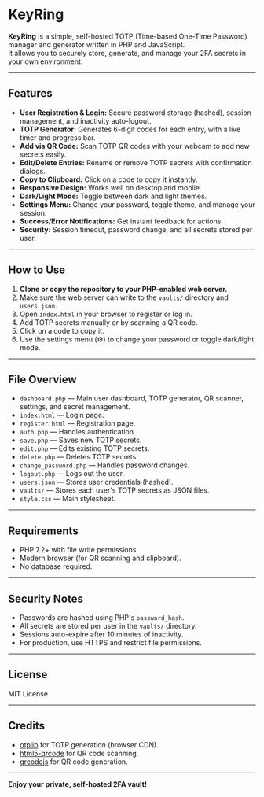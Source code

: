 # KeyRing

**KeyRing** is a simple, self-hosted TOTP (Time-based One-Time Password) manager and generator written in PHP and JavaScript.  
It allows you to securely store, generate, and manage your 2FA secrets in your own environment.

---

## Features

- **User Registration & Login:** Secure password storage (hashed), session management, and inactivity auto-logout.
- **TOTP Generator:** Generates 6-digit codes for each entry, with a live timer and progress bar.
- **Add via QR Code:** Scan TOTP QR codes with your webcam to add new secrets easily.
- **Edit/Delete Entries:** Rename or remove TOTP secrets with confirmation dialogs.
- **Copy to Clipboard:** Click on a code to copy it instantly.
- **Responsive Design:** Works well on desktop and mobile.
- **Dark/Light Mode:** Toggle between dark and light themes.
- **Settings Menu:** Change your password, toggle theme, and manage your session.
- **Success/Error Notifications:** Get instant feedback for actions.
- **Security:** Session timeout, password change, and all secrets stored per user.

---

## How to Use

1. **Clone or copy the repository to your PHP-enabled web server.**
2. Make sure the web server can write to the `vaults/` directory and `users.json`.
3. Open `index.html` in your browser to register or log in.
4. Add TOTP secrets manually or by scanning a QR code.
5. Click on a code to copy it.
6. Use the settings menu (⚙️) to change your password or toggle dark/light mode.

---

## File Overview

- `dashboard.php` — Main user dashboard, TOTP generator, QR scanner, settings, and secret management.
- `index.html` — Login page.
- `register.html` — Registration page.
- `auth.php` — Handles authentication.
- `save.php` — Saves new TOTP secrets.
- `edit.php` — Edits existing TOTP secrets.
- `delete.php` — Deletes TOTP secrets.
- `change_password.php` — Handles password changes.
- `logout.php` — Logs out the user.
- `users.json` — Stores user credentials (hashed).
- `vaults/` — Stores each user's TOTP secrets as JSON files.
- `style.css` — Main stylesheet.

---

## Requirements

- PHP 7.2+ with file write permissions.
- Modern browser (for QR scanning and clipboard).
- No database required.

---

## Security Notes

- Passwords are hashed using PHP's `password_hash`.
- All secrets are stored per user in the `vaults/` directory.
- Sessions auto-expire after 10 minutes of inactivity.
- For production, use HTTPS and restrict file permissions.

---

## License

MIT License

---

## Credits

- [otplib](https://github.com/yeojz/otplib) for TOTP generation (browser CDN).
- [html5-qrcode](https://github.com/mebjas/html5-qrcode) for QR code scanning.
- [qrcodejs](https://github.com/davidshimjs/qrcodejs) for QR code generation.

---

**Enjoy your private, self-hosted 2FA vault!**
